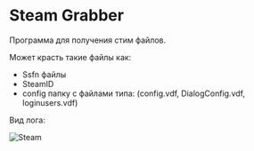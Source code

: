 # Steam Grabber
Программа для получения стим файлов.

Может красть такие файлы как:
- Ssfn файлы
- SteamID
- config папку с файлами типа: (config.vdf, DialogConfig.vdf, loginusers.vdf)

Вид лога:

![Steam](https://image.ibb.co/dwLjid/2.png)
